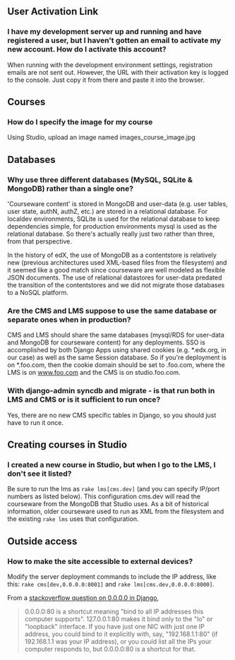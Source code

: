 ## User Activation Link

### I have my development server up and running and have registered a user, but I haven't gotten an email to activate my new account. How do I activate this account?

When running with the development environment settings, registration emails are not sent out. However, the URL with their activation key is logged to the console. Just copy it from there and paste it into the browser.

## Courses

### How do I specify the image for my course

Using Studio, upload an image named images_course_image.jpg


## Databases

### Why use three different databases (MySQL, SQLite & MongoDB) rather than a single one?

'Courseware content' is stored in MongoDB and user-data (e.g. user tables, user state, authN, authZ, etc.) are stored in a relational database. For localdev environments, SQLite is used for the relational database to keep dependencies simple, for production environments mysql is used as the relational database. So there's actually really just two rather than three, from that perspective.

In the history of edX, the use of MongoDB as a contentstore is relatively new (previous architectures used XML-based files from the filesystem) and it seemed like a good match since courseware are well modeled as flexible JSON documents. The use of relational datastores for user-data predated the transition of the contentstores and we did not migrate those databases to a NoSQL platform.

### Are the CMS and LMS suppose to use the same database or separate ones when in production?

CMS and LMS should share the same databases (mysql/RDS for user-data and MongoDB for courseware content) for any deployments. SSO is accomplished by both Django Apps using shared cookies (e.g.   *.edx.org, in our case) as well as the same Session database. So if you're deployment is on *.foo.com, then the cookie domain should be set to .foo.com, where the LMS is on www.foo.com and the CMS is on studio.foo.com.

### With django-admin syncdb and migrate - is that run both in LMS and CMS or is it sufficient to run once?

Yes, there are no new CMS specific tables in Django, so you should just have to run it once.

## Creating courses in Studio

### I created a new course in Studio, but when I go to the LMS, I don't see it listed?

Be sure to run the lms as `rake lms[cms.dev]` (and you can specify IP/port numbers as listed below). This configuration cms.dev will read the courseware from the MongoDB that Studio uses. As a bit of historical information, older courseware used to run as XML from the filesystem and the existing `rake lms` uses that configuration.

## Outside access

### How to make the site accessible to external devices?

Modify the server deployment commands to include the IP address, like this: `rake cms[dev,0.0.0.0:8001]` and `rake lms[cms.dev,0.0.0.0:8000]`.

From a [stackoverflow question on 0.0.0.0 in Django](http://stackoverflow.com/questions/1621457/about-ip-0-0-0-0django),

> 0.0.0.0:80 is a shortcut meaning "bind to all IP addresses this computer supports". 127.0.0.1:80 makes it bind only to the "lo" or "loopback" interface. If you have just one NIC with just one IP address, you could bind to it explicitly with, say, "192.168.1.1:80" (if 192.168.1.1 was your IP address), or you could list all the IPs your computer responds to, but 0.0.0.0:80 is a shortcut for that.